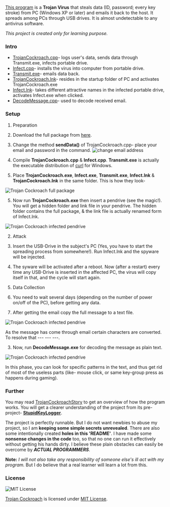 
<a href="https://MinhasKamal.github.io/TrojanCockroach">This program</a> is a **Trojan Virus** that steals data (ID, password; every key stroke) from PC (Windows XP or later) and emails it back to the host. It spreads among PCs through USB drives. It is almost undetectable to any antivirus software.

*This project is created only for learning purpose.*

### Intro
- [TrojanCockroach.cpp](https://github.com/MinhasKamal/TrojanCockroach/blob/master/com/minhaskamal/trojanCockroach/TrojanCockroach.cpp)- logs user's data, sends data through Transmit.exe, infects portable drive.
- [Infect.cpp](https://github.com/MinhasKamal/TrojanCockroach/blob/master/com/minhaskamal/trojanCockroach/Infect.cpp)- installs the virus into computer from portable drive.
- [Transmit.exe](https://github.com/MinhasKamal/TrojanCockroach/blob/master/com/minhaskamal/trojanCockroach/Transmit.exe)-  emails data back.
- [TrojanCockroach.lnk](https://github.com/MinhasKamal/TrojanCockroach/blob/master/com/minhaskamal/trojanCockroach/TrojanCockroach.lnk)- resides in the startup folder of PC and activates TrojanCockroach.exe
- [Infect.lnk](https://github.com/MinhasKamal/TrojanCockroach/blob/master/com/minhaskamal/trojanCockroach/Infect.lnk)- takes different attractive names in the infected portable drive, activates Infect.exe when clicked.
- [DecodeMessage.cpp](https://github.com/MinhasKamal/TrojanCockroach/blob/master/com/minhaskamal/trojanCockroach/DecodeMessage.cpp)- used to decode received email.

### Setup
1. Preparation 

  1. Download the full package from [here](https://minhaskamal.github.io/DownGit/#/home?url=https://github.com/MinhasKamal/TrojanCockroach/tree/master/com/minhaskamal/trojanCockroach).
  
  2. Change the method **sendData()** of TrojanCockroach.cpp- place your email and password in the command.
   ![change email address](https://cloud.githubusercontent.com/assets/5456665/21505255/c5c3db2e-cc8f-11e6-834f-1312e566a7ed.png)
    
  3. Compile **TrojanCockroach.cpp** & **Infect.cpp**. **Transmit.exe** is actually the executable distribution of [curl](https://curl.haxx.se) for Windows.
  
  4. Place **TrojanCockroach.exe**, **Infect.exe**, **Transmit.exe**, **Infect.lnk** & **TrojanCockroach.lnk** in the same folder. This is how they look-
  
   ![Trojan Cockroach full package](https://cloud.githubusercontent.com/assets/5456665/21505256/c5c4a982-cc8f-11e6-9b12-147fa7630e0f.png)
   
  5. Now run **TrojanCockroach.exe** then insert a pendrive (see the magic!). You will get a hidden folder and link file in your pendrive. The hidden folder contains the full package, & the link file is actually renamed form of Infect.lnk.
  
   ![Trojan Cockroach infected pendrive](https://cloud.githubusercontent.com/assets/5456665/21505254/c5c0394c-cc8f-11e6-99be-16175b741c2a.PNG)
    
2. Attack 

  1. Insert the USB-Drive in the subject's PC (Yes, you have to start the spreading process from somewhere!). Run Infect.lnk and the spyware will be injected.
  
  2. The syware will be activated after a reboot. Now (after a restart) every time any USB-Drive is inserted in the affected PC, the virus will copy itself in that, and the cycle will start again.

3. Data Collection 

  1. You need to wait several days (depending on the number of power on/off of the PC), before getting any data.
  
  2. After getting the email copy the full message to a text file.
  
   ![Trojan Cockroach infected pendrive](https://cloud.githubusercontent.com/assets/5456665/21505503/2687fcd6-cc92-11e6-8bad-885fc9f77a78.PNG)
   
   As the message has come through email certain characters are converted. To resolve that --- --- ---.
  
  3. Now, run **DecodeMessage.exe** for decoding the message as plain text.
  
   ![Trojan Cockroach infected pendrive](https://cloud.githubusercontent.com/assets/5456665/21505528/59e92b0e-cc92-11e6-90bf-a050ed920ee9.png)
   
   In this phase, you can look for specific patterns in the text, and thus get rid of most of the useless parts (like- mouse click, or same key-group press as happens during gaming). 

### Further 
You may read [TrojanCockroachStory](https://github.com/MinhasKamal/TrojanCockroach/blob/master/TrojanCockroachStory.md) to get an overview of how the program works. You will get a clearer understanding of the project from its pre-project- **[StupidKeyLogger](https://github.com/MinhasKamal/StupidKeyLogger)**.

The project is perfectly runnable. But I do not want newbies to abuse my project, so I am **keeping some simple secrets unrevealed**. There are also some intentionally created **holes in this 'README'**. I have made some **nonsense changes in the code** too, so that no one can run it effectively without getting his hands dirty. I believe these plain obstacles can easily be overcome by ***ACTUAL PROGRAMMERS***.

**Note:** *I will not also take any responsibility of someone else's ill act with my program.* But I do believe that a real learner will learn a lot from this.


### License
![MIT License](https://cloud.githubusercontent.com/assets/5456665/21516533/4dbcf646-cd03-11e6-9d97-de3acf6c42ae.png)

[Trojan Cockroach](https://github.com/MinhasKamal/TrojanCockroach) is licensed under <a rel="license" href="https://opensource.org/licenses/MIT">MIT License</a>.
